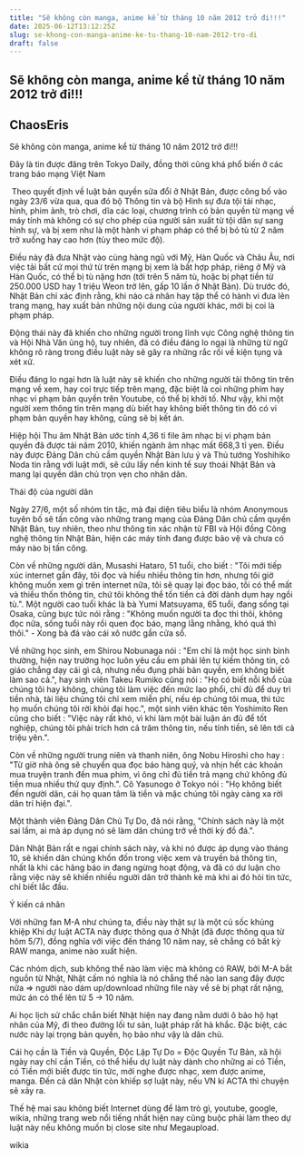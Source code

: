 ```yaml
---
title: "Sẽ không còn manga, anime kể từ tháng 10 năm 2012 trở đi!!!"
date: 2025-06-12T13:12:25Z
slug: se-khong-con-manga-anime-ke-tu-thang-10-nam-2012-tro-di
draft: false
---
```


## Sẽ không còn manga, anime kể từ tháng 10 năm 2012 trở đi!!!

## ChaosEris

Sẽ không còn manga, anime kể từ tháng 10 năm 2012 trở đi!!!

Đây là tin được đăng trên Tokyo Daily, đồng thời cũng khá phổ biến ở các trang báo mạng Việt Nam

​​
Theo quyết định về luật bản quyền sửa đổi ở Nhật Bản, được công bố vào ngày 23/6 vừa qua, qua đó bộ Thông tin và bộ Hình sự đưa tội tải nhạc, hình, phim ảnh, trò chơi, dĩa các loại, chương trình có bản quyền từ mạng về máy tính mà không có sự cho phép của người sản xuất từ tội dân sự sang hình sự, và bị xem như là một hành vi phạm pháp có thể bị bỏ tù từ 2 năm trở xuống hay cao hơn (tùy theo mức độ).​

Điều này đã đưa Nhật vào cùng hàng ngũ với Mỹ, Hàn Quốc và Châu Âu, nơi việc tải bất cứ mọi thứ từ trên mạng bị xem là bất hợp pháp, riêng ở Mỹ và Hàn Quốc, có thể bị tù nặng hơn (tới trên 5 năm tù, hoặc bị phạt tiền từ 250.000 USD hay 1 triệu Weon trở lên, gấp 10 lần ở Nhật Bản). Dù trước đó, Nhật Bản chỉ xác định rằng, khi nào cá nhân hay tập thể có hành vi đưa lên trang mạng, hay xuất bản những nội dung của người khác, mới bị coi là phạm pháp.

Động thái này đã khiến cho những người trong lĩnh vực Công nghệ thông tin và Hội Nhà Văn ủng hộ, tuy nhiên, đã có điều đáng lo ngại là những từ ngữ không rõ ràng trong điều luật này sẽ gây ra những rắc rối về kiện tụng và xét xử.

Điều đáng lo ngại hơn là luật này sẽ khiến cho những người tải thông tin trên mạng về xem, hay coi trực tiếp trên mạng, đặc biệt là coi những phim hay nhạc vi phạm bản quyền trên Youtube, có thể bị khởi tố. Như vậy, khi một người xem thông tin trên mạng dù biết hay không biết thông tin đó có vi phạm bản quyền hay không, cũng sẽ bị kết án.

Hiệp hội Thu âm Nhật Bản ước tính 4,36 tỉ file âm nhạc bị vi phạm bản quyền đã được tải năm 2010, khiến ngành âm nhạc mất 668,3 tỉ yen. Điều này được Đảng Dân chủ cầm quyền Nhật Bản lưu ý và Thủ tướng Yoshihiko Noda tin rằng với luật mới, sẽ cứu lấy nền kinh tế suy thoái Nhật Bản và mang lại quyền dân chủ trọn vẹn cho nhân dân. 

Thái độ của người dân

Ngày 27/6, một số nhóm tin tặc, mà đại diện tiêu biểu là nhóm Anonymous tuyên bố sẽ tấn công vào những trang mạng của Đảng Dân chủ cầm quyền Nhật Bản, tuy nhiên, theo như thông tin xác nhận từ FBI và Hội đồng Công nghệ thông tin Nhật Bản, hiện các máy tính đang được bảo vệ và chưa có máy nào bị tấn công.

Còn về những người dân, Musashi Hataro, 51 tuổi, cho biết : "Tôi mới tiếp xúc internet gần đây, tôi đọc và hiểu nhiều thông tin hơn, nhưng tôi giờ không muốn xem gì trên internet nữa, tôi sẽ quay lại đọc báo, tôi có thể mất và thiếu thốn thông tin, chứ tôi không thể tốn tiền cả đời dành dụm hay ngồi tù.". Một người cao tuổi khác là bà Yumi Matsuyama, 65 tuổi, đang sống tại Osaka, cũng bực tức nói rằng : "Không muốn người ta đọc thì thôi, không đọc nữa, sống tuổi này rồi quen đọc báo, mạng lằng nhằng, khó quá thì thôi." - Xong bà đá vào cái xô nước gần cửa sổ.

Về những học sinh, em Shirou Nobunaga nói : "Em chỉ là một học sinh bình thường, hiện nay trường học luôn yêu cầu em phải lên tự kiếm thông tin, cô giáo chẳng dạy cái gì cả, nhưng nếu đụng phải bản quyền, em không biết làm sao cả.", hay sinh viên Takeu Rumiko cũng nói : "Họ có biết nỗi khổ của chúng tôi hay không, chúng tôi làm việc đến mức lao phổi, chỉ đủ để duy trì tiền nhà, tài liệu chúng tôi chỉ xem miễn phí, nếu ép chúng tôi mua, thì tức họ muốn chúng tôi rời khỏi đại học.", một sinh viên khác tên Yoshimito Ren cũng cho biết : "Việc này rất khó, vì khi làm một bài luận án đủ để tốt nghiệp, chúng tôi phải trích hơn cả trăm thông tin, nếu tính tiền, sẽ lên tới cả triệu yên.".

Còn về những người trung niên và thanh niên, ông Nobu Hiroshi cho hay : "Từ giờ nhà ông sẽ chuyển qua đọc báo hàng quý, và nhịn hết các khoản mua truyện tranh đến mua phim, vì ông chỉ đủ tiền trả mạng chứ không đủ tiền mua nhiều thứ quy định.". Cô Yasunogo ở Tokyo nói : "Họ không biết đến người dân, cái họ quan tâm là tiền và mặc chúng tôi ngày càng xa rời dân trí hiện đại.".

Một thành viên Đảng Dân Chủ Tự Do, đã nói rằng, "Chính sách này là một sai lầm, ai mà áp dụng nó sẽ làm dân chúng trở về thời kỳ đồ đá.".

Dân Nhật Bản rất e ngại chính sách này, và khi nó được áp dụng vào tháng 10, sẽ khiến dân chúng khốn đốn trong việc xem và truyền bá thông tin, nhất là khi các hãng báo in đang ngừng hoạt động, và đã có dư luận cho rằng việc này sẽ khiến nhiều người dân trở thành kẻ mà khi ai đó hỏi tin tức, chỉ biết lắc đầu. 

Ý kiến cá nhân

Với những fan M-A như chúng ta, điều này thật sự là một cú sốc khủng khiệp Khi dự luật ACTA này được thông qua ở Nhật (đã được thông qua từ hôm 5/7), đồng nghĩa với việc đến tháng 10 năm nay, sẽ chẳng có bất kỳ RAW manga, anime nào xuất hiện. 

Các nhóm dịch, sub không thể nào làm việc mà không có RAW, bởi M-A bắt nguồn từ Nhật, Nhật cấm nó nghĩa là nó chẳng thể nào lan sang đây được nữa => người nào dám up/download những file này về sẽ bị phạt rất nặng, mức án có thể lên từ 5 -> 10 năm.

Ai học lịch sử chắc chắn biết Nhật hiện nay đang nằm dưới ô bảo hộ hạt nhân của Mỹ, đi theo đường lối tư sản, luật pháp rất hà khắc. Đặc biệt, các nước này lại trọng bản quyền, họ bảo như vậy là dân chủ.

Cái họ cần là Tiền và Quyền, Độc Lập Tự Do = Độc Quyền Tư Bản, xã hội ngày nay chỉ cần Tiền, có thể hiểu dự luật này dành cho những ai có Tiền, có Tiền mới biết được tin tức, mới nghe được nhạc, xem được anime, manga. Đến cả dân Nhật còn khiếp sợ luật này, nếu VN kí ACTA thì chuyện sẽ xảy ra.

Thế hệ mai sau không biết Internet dùng để làm trò gì, youtube, google, wikia, những trang web nổi tiếng nhất hiện nay cũng buộc phải làm theo dự luật này nếu không muốn bị close site như Megaupload.

​wikia